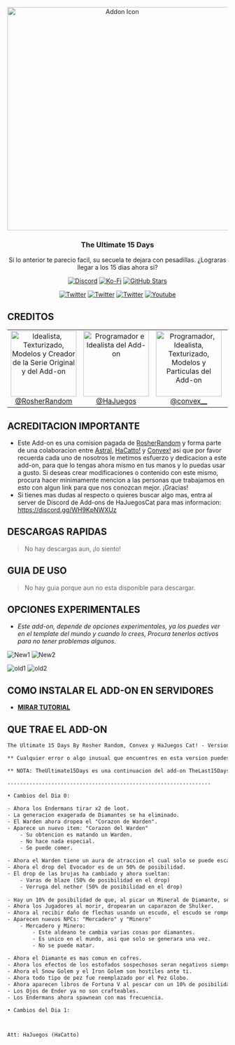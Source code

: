<p align="center">
  <img src="https://cdn.discordapp.com/attachments/997603479822536794/1120200943124885564/pack_icon.png" alt="Addon Icon" width=510>
  <h3 align="center">The Ultimate 15 Days</h3>
  
 <p align="center">
 Si lo anterior te parecio facil, su secuela te dejara con pesadillas. ¿Lograras llegar a los 15 dias ahora si?</p>
</p>

<p align="center">
  <a href="https://discord.gg/WH9KpNWXUz"><img src="https://img.shields.io/discord/782053401281429504?style=plastic&color=red&logo=discord&label=The%20Games%20Store%20Server" alt="Discord "/></a>
  <a href="https://ko-fi.com/hajuegos0710"><img src="https://img.shields.io/npm/v/express?url=https://ko-fi.com/hajuegos0710&style=plastic&logo=kofi&label=Dona%20o%20Comisiona%20a%20Ha%20Cat%20Aqui!&color=inactive" alt="Ko-Fi "/></a>
  <a href="https://github.com/HaJuegos/The-Ultimate-15-Days"><img src="https://img.shields.io/github/stars/HaJuegos/The-Ultimate-15-Days?label=Estrellas%20En%20Total&style=plastic&logo=github&color=blueviolet" alt="GitHub Stars "/></a>
</p>
<p align="center">
  <a href="https://twitter.com/TheLast15Days"><img src="https://img.shields.io/twitter/follow/TheLast15Days?style=plastic&color=success&logo=twitter&label=The%20Last%2015%20Days%20Twitter" alt="Twitter "/></a>
  <a href="https://twitter.com/convex__"><img src="https://img.shields.io/twitter/follow/convex__?style=plastic&color=success&logo=twitter&label=Convex%20Twitter" alt="Twitter "/></a>
  <a href="https://twitter.com/Ha_Juegos"><img src="https://img.shields.io/twitter/follow/Ha_Juegos?style=plastic&color=success&logo=twitter&label=Ha%20Juegos%20Cat%20Twitter" alt="Twitter "/></a>
  <a href="https://www.youtube.com/watch?v=SWd6QM0TTJo"><img src="https://img.shields.io/youtube/views/SWd6QM0TTJo?style=plastic&logo=youtube&color=red&label=Tutorial" alt="Youtube "/></a>
</p>

## CREDITOS

<table align="center">
  <tbody>
    <tr>
	  <td align="center" valign="top">
        <a href="https://twitter.com/RosherRandom"><img width="150" height="150" src="https://pbs.twimg.com/profile_images/1443226082728202247/fyGUDqb-_400x400.jpg" alt="Idealista, Texturizado, Modelos y Creador de la Serie Original y del Add-on"><br />@RosherRandom</a>
      </td>
      <td align="center" valign="top">
        <a href="https://twitter.com/Ha_Juegos"><img width="150" height="150" src="https://pbs.twimg.com/profile_images/1666924378427146240/nqqhRJRE_400x400.jpg" alt="Programador e Idealista del Add-on"><br />@HaJuegos</a>
      </td>
      <td align="center" valign="top">
        <a href="https://twitter.com/convex__"><img width="150" height="150" src="https://pbs.twimg.com/profile_images/1531078315653619712/pDfojfOU_400x400.jpg" alt="Programador, Idealista, Texturizado, Modelos y Particulas del Add-on"><br />@convex__</a>
      </td>
     <td align="center" valign="top">
        <a href="https://twitter.com/astral302"><img width="150" height="150" src="https://pbs.twimg.com/profile_images/1485882072870887426/OAND34aM_400x400.jpg" alt="Modelos, Texturizado y Particulas del Add-on"><br />@astral302</a>
      </td>
     </tr>
  </tbody>
</table>

## ACREDITACION IMPORTANTE

- Este Add-on es una comision pagada de [RosherRandom](https://discord.com/users/666120110964211732) y forma parte de una colaboracion entre [Astral](https://discord.com/users/983220765006635018), [HaCatto!](https://discord.com/users/714622708649951272) y [Convex!](https://discord.com/users/736761089056047174) asi que por favor recuerda cada uno de nosotros le metimos esfuerzo y dedicacion a este add-on, para que lo tengas ahora mismo en tus manos y lo puedas usar a gusto. Si deseas crear modificaciones o contenido con este mismo, procura hacer minimamente mencion a las personas que trabajamos en esto con algun link para que nos conozcan mejor. ¡Gracias!
- Si tienes mas dudas al respecto o quieres buscar algo mas, entra al server de Discord de Add-ons de HaJuegosCat para mas informacion: https://discord.gg/WH9KpNWXUz

## DESCARGAS RAPIDAS

> No hay descargas aun, ¡lo siento!

## GUIA DE USO

> No hay guia porque aun no esta disponible para descargar.

## OPCIONES EXPERIMENTALES
- _Este add-on, depende de opciones experimentales, ya los puedes ver en el template del mundo y cuando lo crees, Procura tenerlos activos para no tener problemas algunos._

![New1](https://cdn.discordapp.com/attachments/997603479822536794/1119865326910308482/image.png)
![New2](https://cdn.discordapp.com/attachments/997603479822536794/1119865326658670632/image.png)

![old1](https://cdn.discordapp.com/attachments/997603479822536794/1119865336859213934/image.png)
![old2](https://cdn.discordapp.com/attachments/997603479822536794/1119865337203130408/image.png)

## COMO INSTALAR EL ADD-ON EN SERVIDORES

- [**__MIRAR TUTORIAL__**](https://github.com/HaJuegos/The-Games-Store/tree/main/Betas/como%20instalar%20un%20add-on%20en%20servers)


## QUE TRAE EL ADD-ON
```txt
The Ultimate 15 Days By Rosher Random, Convex y HaJuegos Cat! - Version Oficial 0.0.1

** Cualquier error o algo inusual que encuentres en esta version puedes reportarlo aqui: https://discord.gg/WH9KpNWXUz o enviandole un mensaje a HaJuegos Cat!: https://discord.com/users/714622708649951272

** NOTA: TheUltimate15Days es una continuacion del add-on TheLast15Days asi que este mismo usa de base los mismos cambios de dicho add-on, asi que los que nombrare son los cambios nuevos que se implementaron en esta edicion.

-----------------------------------------------------------------

• Cambios del Dia 0:

- Ahora los Endermans tirar x2 de loot.
- La generacion exagerada de Diamantes se ha eliminado.
- El Warden ahora dropea el "Corazon de Warden".
- Aparece un nuevo item: "Corazon del Warden"
    - Su obtencion es matando un Warden.
    - No hace nada especial.
	- Se puede comer.
    
- Ahora el Warden tiene un aura de atraccion el cual solo se puede escapar usando perlas.
- Ahora el drop del Evocador es de un 50% de posibilidad.
- El drop de las brujas ha cambiado y ahora sueltan:
    - Varas de blaze (50% de posibilidad en el drop)
    - Verruga del nether (50% de posibilidad en el drop)
    
- Hay un 10% de posibilidad de que, al picar un Mineral de Diamante, se genere un Silverfish.
- Ahora los Jugadores al morir, dropearan un caparazon de Shulker.
- Ahora al recibir daño de flechas usando un escudo, el escudo se rompera activando su cooldown.
- Aparecen nuevos NPCs: "Mercadero" y "Minero"
    - Mercadero y Minero:
		- Este aldeano te cambia varias cosas por diamantes.
		- Es unico en el mundo, asi que solo se generara una vez.
		- No se puede matar.
		
- Ahora el Diamante es mas comun en cofres.
- Ahora los efectos de los estofados sospechosos seran negativos siempre y te dara nausea por 10 segundos.
- Ahora el Snow Golem y el Iron Golem son hostiles ante ti.
- Ahora todo tipo de pez fue reemplazado por el Pez Globo.
- Ahora aparecen libros de Fortuna V al pescar con un 10% de posibilidad.
- Los Ojos de Ender ya no son crafteables.
- Los Endermans ahora spawnean con mas frecuencia.

• Cambios del Dia 1:



Att: HaJuegos (HaCatto)
```